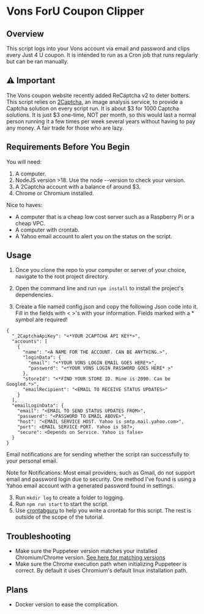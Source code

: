 # Vons ForU Coupon Clipper

## Overview

This script logs into your Vons account via email and password and clips every Just 4 U coupon. It is
intended to run as a Cron job that runs regularly but can be ran manually.

## ⚠️ Important

The Vons coupon website recently added ReCaptcha v2 to deter botters. This script relies on [2Captcha](https://2captcha.com/pricing), an image analysis service, to provide a Captcha solution on every script run. It is about $3 for 1000 Captcha solutions. It is just $3 one-time, NOT per month, so this would last a normal person running it a few times per week several years without having to pay any money. A fair trade for those who are lazy.

## Requirements Before You Begin

You will need:

1. A computer.
2. NodeJS version >18. Use the node --version to check your version.
3. A 2Captcha account with a balance of around $3.
4. Chrome or Chromium installed.

Nice to haves:

- A computer that is a cheap low cost server such as a Raspberry Pi or a cheap VPC.
- A computer with crontab.
- A Yahoo email account to alert you on the status on the script.

## Usage

1. Once you clone the repo to your computer or server of your choice, navigate to the root project directory.
2. Open the command line and run `npm install` to install the project's dependencies.

3. Create a file named config.json and copy the following Json code into it. Fill in the fields with < >'s with your information.
   Fields marked with a \* symbol are required!

```
{
  "_2CaptchaApiKey": "<*YOUR 2CAPTCHA API KEY*>",
  "accounts": [
    {
      "name": "<A NAME FOR THE ACCOUNT. CAN BE ANYTHING.>",
      "loginData": {
        "email": "<*YOUR VONS LOGIN EMAIL GOES HERE*>",
        "password": "<*YOUR VONS LOGIN PASSWORD GOES HERE* >"
      },
      "storeId": "<*FIND YOUR STORE ID. Mine is 2090. Can be Googled.*>",
      "emailRecipient": "<EMAIL TO RECEIVE STATUS UPDATES>"
    }
  ],
  "emailLoginData": {
    "email": "<EMAIL TO SEND STATUS UPDATES FROM>",
    "password": "<PASSWORD TO EMAIL ABOVE>",
    "host": "<EMAIL SERVICE HOST. Yahoo is smtp.mail.yahoo.com>",
    "port": <EMAIL SERVICE PORT. Yahoo is 587>,
    "secure": <Depends on Service. Yahoo is false>
  }
}
```

Email notifications are for sending whether the script ran successfully to your personal email.

Note for Notifications: Most email providers, such as Gmail, do not support email and password login due to security.
One method I've found is using a Yahoo email account with a generated password found in settings.

3. Run `mkdir log` to create a folder to logging.
4. Run `npm run start` to start the script.
5. Use [crontabguru](https://crontab.guru/) to help you write a crontab for this script. The rest is outside of the scope of the tutorial.

## Troubleshooting

- Make sure the Puppeteer version matches your installed Chromium/Chrome version. [See here for matching versions](https://pptr.dev/chromium-support)
- Make sure the Chrome execution path when initializing Puppeteer is correct. By default it uses Chromium's default linux installation path.

## Plans

- Docker version to ease the complication.
